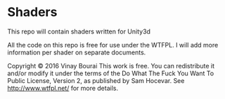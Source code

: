 # Shaders
This repo will contain shaders written for Unity3d

All the code on this repo is free for use under the WTFPL. I will add more information per shader on separate documents.

Copyright © 2016 Vinay Bourai
This work is free. You can redistribute it and/or modify it under the
terms of the Do What The Fuck You Want To Public License, Version 2,
as published by Sam Hocevar. See http://www.wtfpl.net/ for more details.
